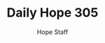 ---
image: /assets/img/daily-hope-default-artwork.png
title: Daily Hope 305
number: 305
categories:
  - Daily Hope
author: Hope Staff
notes: Daily Hope 305
embed: >-
  <iframe style="border-radius:12px" src="https://open.spotify.com/embed/episode/3uCdPW7UGaNSCSV9ZvWYNs?utm_source=generator" width="100%" height="352" frameBorder="0" allowfullscreen="" allow="autoplay; clipboard-write; encrypted-media; fullscreen; picture-in-picture" loading="lazy"></iframe>
---